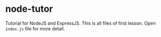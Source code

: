 # node-tutor
 Tutorial for NodeJS and ExpressJS. This is all files of first lesson.
Open `index.js` file for more detail.

